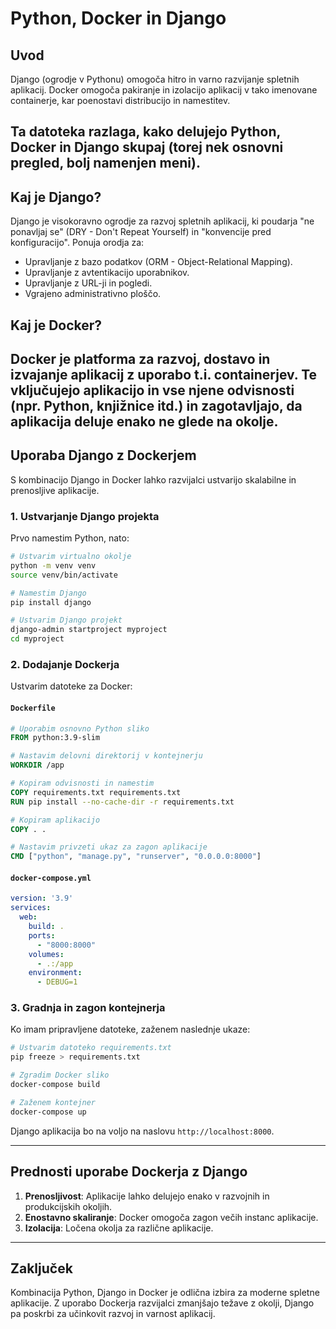 # Python, Docker in Django

## Uvod
Django (ogrodje v Pythonu) omogoča hitro in varno razvijanje spletnih aplikacij.
Docker omogoča pakiranje in izolacijo aplikacij v tako imenovane containerje, kar poenostavi distribucijo in namestitev.

Ta datoteka razlaga, kako delujejo Python, Docker in Django skupaj (torej nek osnovni pregled, bolj namenjen meni).
---

## Kaj je Django?
Django je visokoravno ogrodje za razvoj spletnih aplikacij, ki poudarja "ne ponavljaj se" (DRY - Don't Repeat Yourself) in "konvencije pred konfiguracijo". Ponuja orodja za:

- Upravljanje z bazo podatkov (ORM - Object-Relational Mapping).
- Upravljanje z avtentikacijo uporabnikov.
- Upravljanje z URL-ji in pogledi.
- Vgrajeno administrativno ploščo.

## Kaj je Docker?
Docker je platforma za razvoj, dostavo in izvajanje aplikacij z uporabo t.i. containerjev. Te vključujejo aplikacijo in vse njene odvisnosti (npr. Python, knjižnice itd.) in zagotavljajo, da aplikacija deluje enako ne glede na okolje.
---

## Uporaba Django z Dockerjem
S kombinacijo Django in Docker lahko razvijalci ustvarijo skalabilne in prenosljive aplikacije.

### 1. Ustvarjanje Django projekta
Prvo namestim Python, nato:

```bash
# Ustvarim virtualno okolje
python -m venv venv
source venv/bin/activate

# Namestim Django
pip install django

# Ustvarim Django projekt
django-admin startproject myproject
cd myproject
```

### 2. Dodajanje Dockerja
Ustvarim datoteke za Docker:

#### `Dockerfile`

```dockerfile
# Uporabim osnovno Python sliko
FROM python:3.9-slim

# Nastavim delovni direktorij v kontejnerju
WORKDIR /app

# Kopiram odvisnosti in namestim
COPY requirements.txt requirements.txt
RUN pip install --no-cache-dir -r requirements.txt

# Kopiram aplikacijo
COPY . .

# Nastavim privzeti ukaz za zagon aplikacije
CMD ["python", "manage.py", "runserver", "0.0.0.0:8000"]
```

#### `docker-compose.yml`

```yaml
version: '3.9'
services:
  web:
    build: .
    ports:
      - "8000:8000"
    volumes:
      - .:/app
    environment:
      - DEBUG=1
```

### 3. Gradnja in zagon kontejnerja

Ko imam pripravljene datoteke, zaženem naslednje ukaze:

```bash
# Ustvarim datoteko requirements.txt
pip freeze > requirements.txt

# Zgradim Docker sliko
docker-compose build

# Zaženem kontejner
docker-compose up
```

Django aplikacija bo na voljo na naslovu `http://localhost:8000`.

---

## Prednosti uporabe Dockerja z Django

1. **Prenosljivost**: Aplikacije lahko delujejo enako v razvojnih in produkcijskih okoljih.
2. **Enostavno skaliranje**: Docker omogoča zagon večih instanc aplikacije.
3. **Izolacija**: Ločena okolja za različne aplikacije.
---

## Zaključek
Kombinacija Python, Django in Docker je odlična izbira za moderne spletne aplikacije. Z uporabo Dockerja razvijalci zmanjšajo težave z okolji, Django pa poskrbi za učinkovit razvoj in varnost aplikacij.

